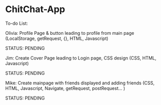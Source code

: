 # ChitChat-App
To-do List:

Olivia: Profile Page & button leading to profile from main page (LocalStorage, getRequest, {}, HTML, Javascript)  

STATUS: PENDING


Jim: Create Cover Page leading to Login page, CSS design (CSS, HTML, Javascript)   

STATUS: PENDING

Mike: Create mainpage with friends displayed and adding friends (CSS, HTML, Javascript, Navigate, getRequest, postRequest... )  

STATUS: PENDING
